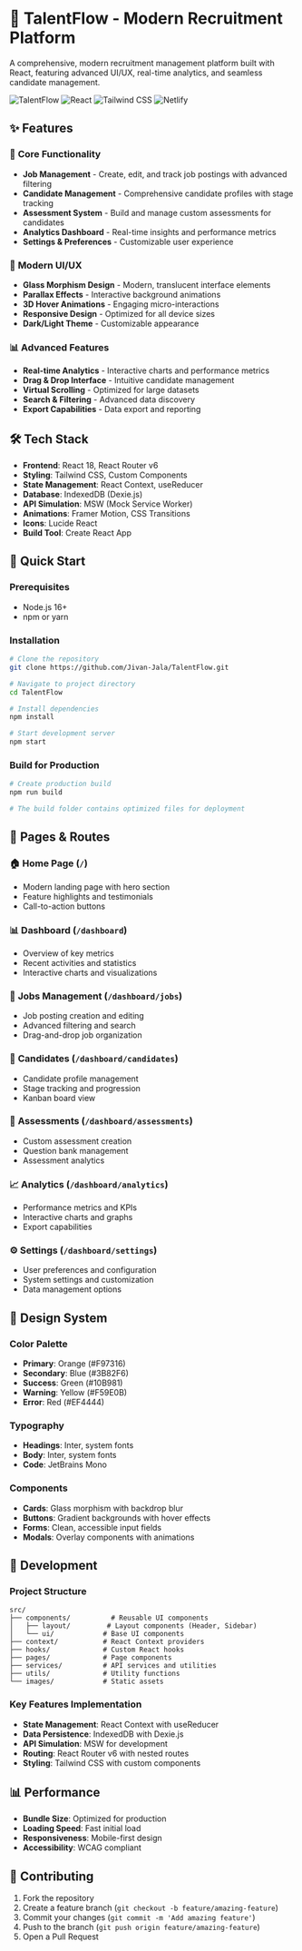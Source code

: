# 🚀 TalentFlow - Modern Recruitment Platform

A comprehensive, modern recruitment management platform built with React, featuring advanced UI/UX, real-time analytics, and seamless candidate management.

![TalentFlow](https://img.shields.io/badge/TalentFlow-Recruitment%20Platform-orange?style=for-the-badge&logo=react)
![React](https://img.shields.io/badge/React-18.0-blue?style=for-the-badge&logo=react)
![Tailwind CSS](https://img.shields.io/badge/Tailwind%20CSS-3.0-38B2AC?style=for-the-badge&logo=tailwind-css)
![Netlify](https://img.shields.io/badge/Deploy-Netlify-00C7B7?style=for-the-badge&logo=netlify)

## ✨ Features

### 🎯 **Core Functionality**
- **Job Management** - Create, edit, and track job postings with advanced filtering
- **Candidate Management** - Comprehensive candidate profiles with stage tracking
- **Assessment System** - Build and manage custom assessments for candidates
- **Analytics Dashboard** - Real-time insights and performance metrics
- **Settings & Preferences** - Customizable user experience

### 🎨 **Modern UI/UX**
- **Glass Morphism Design** - Modern, translucent interface elements
- **Parallax Effects** - Interactive background animations
- **3D Hover Animations** - Engaging micro-interactions
- **Responsive Design** - Optimized for all device sizes
- **Dark/Light Theme** - Customizable appearance

### 📊 **Advanced Features**
- **Real-time Analytics** - Interactive charts and performance metrics
- **Drag & Drop Interface** - Intuitive candidate management
- **Virtual Scrolling** - Optimized for large datasets
- **Search & Filtering** - Advanced data discovery
- **Export Capabilities** - Data export and reporting

## 🛠️ Tech Stack

- **Frontend**: React 18, React Router v6
- **Styling**: Tailwind CSS, Custom Components
- **State Management**: React Context, useReducer
- **Database**: IndexedDB (Dexie.js)
- **API Simulation**: MSW (Mock Service Worker)
- **Animations**: Framer Motion, CSS Transitions
- **Icons**: Lucide React
- **Build Tool**: Create React App

## 🚀 Quick Start

### Prerequisites
- Node.js 16+ 
- npm or yarn

### Installation

```bash
# Clone the repository
git clone https://github.com/Jivan-Jala/TalentFlow.git

# Navigate to project directory
cd TalentFlow

# Install dependencies
npm install

# Start development server
npm start
```

### Build for Production

```bash
# Create production build
npm run build

# The build folder contains optimized files for deployment
```


## 📱 Pages & Routes

### 🏠 **Home Page** (`/`)
- Modern landing page with hero section
- Feature highlights and testimonials
- Call-to-action buttons

### 📊 **Dashboard** (`/dashboard`)
- Overview of key metrics
- Recent activities and statistics
- Interactive charts and visualizations

### 💼 **Jobs Management** (`/dashboard/jobs`)
- Job posting creation and editing
- Advanced filtering and search
- Drag-and-drop job organization

### 👥 **Candidates** (`/dashboard/candidates`)
- Candidate profile management
- Stage tracking and progression
- Kanban board view

### 📝 **Assessments** (`/dashboard/assessments`)
- Custom assessment creation
- Question bank management
- Assessment analytics

### 📈 **Analytics** (`/dashboard/analytics`)
- Performance metrics and KPIs
- Interactive charts and graphs
- Export capabilities

### ⚙️ **Settings** (`/dashboard/settings`)
- User preferences and configuration
- System settings and customization
- Data management options

## 🎨 Design System

### Color Palette
- **Primary**: Orange (#F97316)
- **Secondary**: Blue (#3B82F6)
- **Success**: Green (#10B981)
- **Warning**: Yellow (#F59E0B)
- **Error**: Red (#EF4444)

### Typography
- **Headings**: Inter, system fonts
- **Body**: Inter, system fonts
- **Code**: JetBrains Mono

### Components
- **Cards**: Glass morphism with backdrop blur
- **Buttons**: Gradient backgrounds with hover effects
- **Forms**: Clean, accessible input fields
- **Modals**: Overlay components with animations

## 🔧 Development

### Project Structure
```
src/
├── components/          # Reusable UI components
│   ├── layout/         # Layout components (Header, Sidebar)
│   └── ui/            # Base UI components
├── context/           # React Context providers
├── hooks/             # Custom React hooks
├── pages/             # Page components
├── services/          # API services and utilities
├── utils/             # Utility functions
└── images/            # Static assets
```

### Key Features Implementation
- **State Management**: React Context with useReducer
- **Data Persistence**: IndexedDB with Dexie.js
- **API Simulation**: MSW for development
- **Routing**: React Router v6 with nested routes
- **Styling**: Tailwind CSS with custom components

## 📊 Performance

- **Bundle Size**: Optimized for production
- **Loading Speed**: Fast initial load
- **Responsiveness**: Mobile-first design
- **Accessibility**: WCAG compliant

## 🤝 Contributing

1. Fork the repository
2. Create a feature branch (`git checkout -b feature/amazing-feature`)
3. Commit your changes (`git commit -m 'Add amazing feature'`)
4. Push to the branch (`git push origin feature/amazing-feature`)
5. Open a Pull Request


